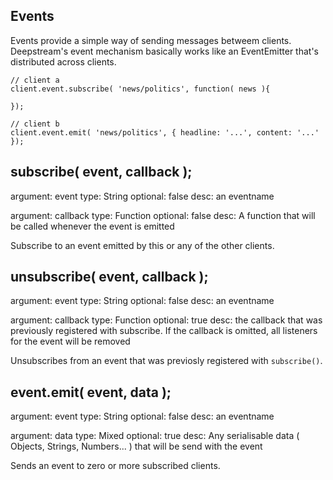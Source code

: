 Events
-------------------------
Events provide a simple way of sending messages betweem clients. Deepstream's event mechanism basically works like an EventEmitter that's distributed across clients.

	// client a
	client.event.subscribe( 'news/politics', function( news ){

	});

	// client b
	client.event.emit( 'news/politics', { headline: '...', content: '...' });


subscribe( event, callback );
-----------------------------
argument: event
type: String
optional: false
desc: an eventname

argument: callback
type: Function
optional: false
desc: A function that will be called whenever the event is emitted

Subscribe to an event emitted by this or any of the other clients.

unsubscribe( event, callback );
-----------------------------
argument: event
type: String
optional: false
desc: an eventname

argument: callback
type: Function
optional: true
desc: the callback that was previously registered with subscribe. If the callback is omitted, all listeners for the event will be removed

Unsubscribes from an event that was previosly registered with `subscribe()`.

event.emit( event, data );
------------------------------
argument: event
type: String
optional: false
desc: an eventname

argument: data
type: Mixed
optional: true
desc: Any serialisable data ( Objects, Strings, Numbers... ) that will be send with the event

Sends an event to zero or more subscribed clients.

</div>
